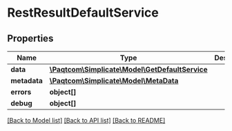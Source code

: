 # RestResultDefaultService

## Properties

 Name         | Type                                                                | Description | Notes      
--------------|---------------------------------------------------------------------|-------------|------------
 **data**     | [**\Paqtcom\Simplicate\Model\GetDefaultService**](GetDefaultService.md) |             | [optional] 
 **metadata** | [**\Paqtcom\Simplicate\Model\MetaData**](MetaData.md)                   |             | [optional] 
 **errors**   | **object[]**                                                        |             | [optional] 
 **debug**    | **object[]**                                                        |             | [optional] 

[[Back to Model list]](../README.md#documentation-for-models) [[Back to API list]](../README.md#documentation-for-api-endpoints) [[Back to README]](../README.md)


